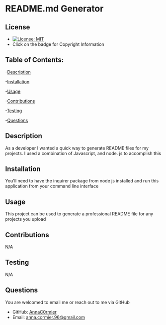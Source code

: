 
# README.md Generator

## License
- [![License: MIT](https://img.shields.io/badge/License-MIT-yellow.svg)](https://opensource.org/licenses/MIT)
- Click on the badge for Copyright Information

## Table of Contents:
-[Description](#description)

-[Installation](#installation)

-[Usage](#usage)

-[Contributions](#contributions)

-[Testing](#testing)

-[Questions](#questions)


## Description
As a developer I wanted a quick way to generate README files for my projects. I used a combination of Javascript, and node. js to accomplish this

## Installation
You'll need to have the inquirer package from node js installed and run this application from your command line interface

## Usage
This project can be used to generate a professional README file for any projects you upload 

## Contributions
N/A

## Testing
N/A

## Questions
 You are welcomed to email me or reach out to me via GitHub
- GitHub: [AnnaC0rmier](https://github.com/AnnaC0rmier)
- Email: anna.cormier.96@gmail.com

